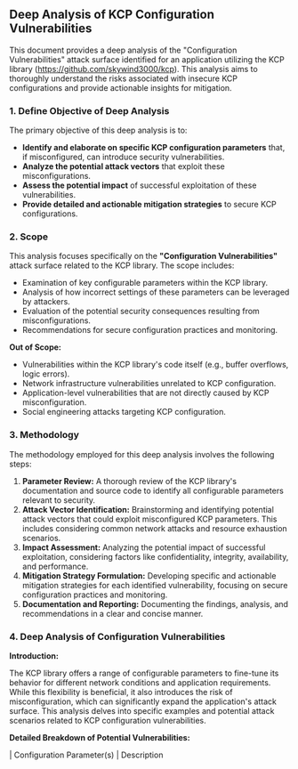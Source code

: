 ## Deep Analysis of KCP Configuration Vulnerabilities

This document provides a deep analysis of the "Configuration Vulnerabilities" attack surface identified for an application utilizing the KCP library (https://github.com/skywind3000/kcp). This analysis aims to thoroughly understand the risks associated with insecure KCP configurations and provide actionable insights for mitigation.

### 1. Define Objective of Deep Analysis

The primary objective of this deep analysis is to:

*   **Identify and elaborate on specific KCP configuration parameters** that, if misconfigured, can introduce security vulnerabilities.
*   **Analyze the potential attack vectors** that exploit these misconfigurations.
*   **Assess the potential impact** of successful exploitation of these vulnerabilities.
*   **Provide detailed and actionable mitigation strategies** to secure KCP configurations.

### 2. Scope

This analysis focuses specifically on the **"Configuration Vulnerabilities"** attack surface related to the KCP library. The scope includes:

*   Examination of key configurable parameters within the KCP library.
*   Analysis of how incorrect settings of these parameters can be leveraged by attackers.
*   Evaluation of the potential security consequences resulting from misconfigurations.
*   Recommendations for secure configuration practices and monitoring.

**Out of Scope:**

*   Vulnerabilities within the KCP library's code itself (e.g., buffer overflows, logic errors).
*   Network infrastructure vulnerabilities unrelated to KCP configuration.
*   Application-level vulnerabilities that are not directly caused by KCP misconfiguration.
*   Social engineering attacks targeting KCP configuration.

### 3. Methodology

The methodology employed for this deep analysis involves the following steps:

1. **Parameter Review:**  A thorough review of the KCP library's documentation and source code to identify all configurable parameters relevant to security.
2. **Attack Vector Identification:**  Brainstorming and identifying potential attack vectors that could exploit misconfigured KCP parameters. This includes considering common network attacks and resource exhaustion scenarios.
3. **Impact Assessment:**  Analyzing the potential impact of successful exploitation, considering factors like confidentiality, integrity, availability, and performance.
4. **Mitigation Strategy Formulation:**  Developing specific and actionable mitigation strategies for each identified vulnerability, focusing on secure configuration practices and monitoring.
5. **Documentation and Reporting:**  Documenting the findings, analysis, and recommendations in a clear and concise manner.

### 4. Deep Analysis of Configuration Vulnerabilities

**Introduction:**

The KCP library offers a range of configurable parameters to fine-tune its behavior for different network conditions and application requirements. While this flexibility is beneficial, it also introduces the risk of misconfiguration, which can significantly expand the application's attack surface. This analysis delves into specific examples and potential attack scenarios related to KCP configuration vulnerabilities.

**Detailed Breakdown of Potential Vulnerabilities:**

| Configuration Parameter(s) | Description